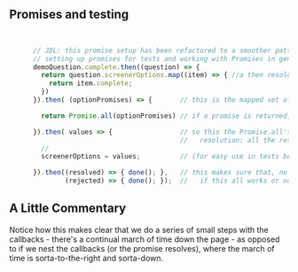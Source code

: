 
## Promises and testing

```javascript


      // JDL: this promise setup has been refactored to a smoother pattern for
      // setting up promises for tests and working with Promises in general
      demoQuestion.complete.then((question) => {
        return question.screenerOptions.map((item) => { //a then resolution returns it's value so...
          return item.complete;
        })
      }).then( (optionPromises) => {       // this is the mapped set of promises from 2 lines up

        return Promise.all(optionPromises) // if a promise is returned, *it's* the new thing in the resolution chain

      }).then( values => {                 // so this the Promise.all's
                                           //   resolution: all the resolved values of the optionPromises
        //
        screenerOptions = values;          // (for easy use in tests below)

      }).then((resolved) => { done(); },   // this makes sure that, no matter
              (rejected) => { done(); });  //   if this all works or not, we call done() at the end.

```

## A Little Commentary

Notice how this makes clear that we do a series of small steps with
the callbacks - there's a continual march of time down the page - as
opposed to if we nest the callbacks (or the promise resolves), where
the march of time is sorta-to-the-right and sorta-down.
